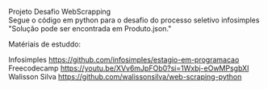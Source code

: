 Projeto Desafio WebScrapping
<br>
Segue o código em python para o desafio do processo seletivo infosimples 
"Solução pode ser encontrada em Produto.json."

Matériais de estuddo:

Infosimples https://github.com/infosimples/estagio-em-programacao
<br>
Freecodecamp https://youtu.be/XVv6mJpFOb0?si=1Wxbj-eOwMPsgbXl
<br>
Walisson Silva https://github.com/walissonsilva/web-scraping-python
